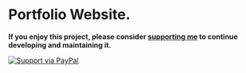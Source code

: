 # Portfolio Website.

**If you enjoy this project, please consider [supporting me](https://github.com/abhi-mwonu/abhi.github.io) to continue developing and maintaining it.**

[![Support via PayPal](https://cdn.rawgit.com/twolfson/paypal-github-button/1.0.0/dist/button.svg)](https://github.com/abhi-mwonu/abhi.github.io)
